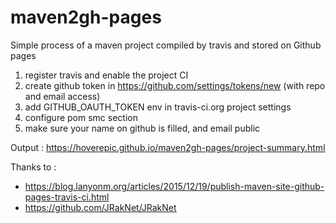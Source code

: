 # maven2gh-pages
Simple process of a maven project compiled by travis and stored on Github pages

1. register travis and enable the project CI
2. create github token in https://github.com/settings/tokens/new (with repo and email access)
3. add GITHUB_OAUTH_TOKEN env in travis-ci.org project settings
4. configure pom smc section
5. make sure your name on github is filled, and email public

Output : https://hoverepic.github.io/maven2gh-pages/project-summary.html

Thanks to :
 - https://blog.lanyonm.org/articles/2015/12/19/publish-maven-site-github-pages-travis-ci.html
 - https://github.com/JRakNet/JRakNet